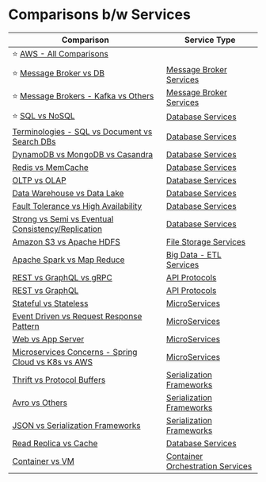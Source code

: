 # Comparisons b/w Services

| Comparison                                                                                                            | Service Type                                                          |
|-----------------------------------------------------------------------------------------------------------------------|-----------------------------------------------------------------------|
| :star: [AWS - All Comparisons](2_AWSServices/AWS-All-Comparisons.md)                                                  |                                                                       |
| :star: [Message Broker vs DB](4_MessageBrokersEDA/MessageBrokerVsDB.md)                                               | [Message Broker Services](4_MessageBrokersEDA)                        |
| :star: [Message Brokers - Kafka vs Others](4_MessageBrokersEDA/KafkaVsRabbitMQVsSQSVsSNS.md)                          | [Message Broker Services](4_MessageBrokersEDA)                        |
| :star: [SQL vs NoSQL](3_DatabaseServices/SQLvsNoSQL.md)                                                               | [Database Services](3_DatabaseServices)                               |
| [Terminologies - SQL vs Document vs Search DBs](3_DatabaseServices/TermsComparisons.md)                               | [Database Services](3_DatabaseServices)                               |
| [DynamoDB vs MongoDB vs Casandra](3_DatabaseServices/DynamoDBVsMongoDBVsCasandra.md)                                  | [Database Services](3_DatabaseServices)                               |
| [Redis vs MemCache](3_DatabaseServices/8_InMemory-Databases/RedisVsMemcache.md)                                       | [Database Services](3_DatabaseServices)                               |
| [OLTP vs OLAP](3_DatabaseServices/OLTPvsOTAP.md)                                                                      | [Database Services](3_DatabaseServices)                               |
| [Data Warehouse vs Data Lake](6_BigDataServices/StorageDBs/Glossaries/DataWarehousesVsLake.md)                        | [Database Services](3_DatabaseServices)                               |
| [Fault Tolerance vs High Availability](7_PropertiesDistributedSystem/Reliability/FaultToleranceVsHighAvailability.md) | [Database Services](3_DatabaseServices)                               |
| [Strong vs Semi vs Eventual Consistency/Replication](3_DatabaseServices/4_Consistency&Replication/Readme.md)          | [Database Services](3_DatabaseServices)                               |
| [Amazon S3 vs Apache HDFS](11_FileStorageServicesHDFS/HDFSVsS3.md)                                                    | [File Storage Services](11_FileStorageServicesHDFS)                   |
| [Apache Spark vs Map Reduce](6_BigDataServices/ETLServices/ApacheSparkVsMapReduce.md)                                 | [Big Data - ETL Services](6_BigDataServices/ETLServices/)             |
| [REST vs GraphQL vs gRPC](8_APIProtocols/Readme.md)                                                                   | [API Protocols](8_APIProtocols/Readme.md)                             |
| [REST vs GraphQL](8_APIProtocols/RESTvsGraphQL.md)                                                                    | [API Protocols](8_APIProtocols/Readme.md)                             |
| [Stateful vs Stateless](7_PropertiesDistributedSystem/StatefulVsStateless.md)                                         | [MicroServices](5_MicroServicesSOA)                                   |
| [Event Driven vs Request Response Pattern](4_MessageBrokersEDA/EventDrivenVsRequestResponsePattern.md)                | [MicroServices](5_MicroServicesSOA)                                   |
| [Web vs App Server](7_PropertiesDistributedSystem/WebVsAppServer.md)                                                  | [MicroServices](5_MicroServicesSOA)                                   |
| [Microservices Concerns - Spring Cloud vs K8s vs AWS](5_MicroServicesSOA/SpringCloudVsK8sVsAWS.md)                    | [MicroServices](5_MicroServicesSOA)                                   |
| [Thrift vs Protocol Buffers](8_APIProtocols/SerializationFrameworks/ProtoBuffersVsThrift.md)                          | [Serialization Frameworks](8_APIProtocols/SerializationFrameworks)    |
| [Avro vs Others](8_APIProtocols/SerializationFrameworks/AvroVsOthers.md)                                              | [Serialization Frameworks](8_APIProtocols/SerializationFrameworks)    |
| [JSON vs Serialization Frameworks](8_APIProtocols/DataInterchangeFormats/JSONVsSerializationFrameworks.md)            | [Serialization Frameworks](8_APIProtocols/SerializationFrameworks)    |
| [Read Replica vs Cache](3_DatabaseServices/3_ScalabilityTechniques/ReadReplicaVsCache.md)                             | [Database Services](3_DatabaseServices)                               |
| [Container vs VM](9_Container&OrchestrationServices/ContainerVsVMs.md)                                                | [Container Orchestration Services](9_Container&OrchestrationServices) |
